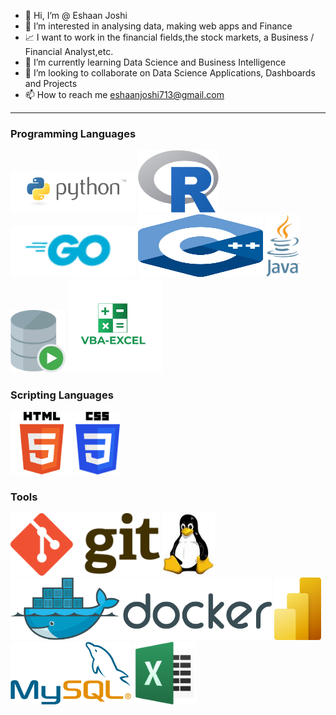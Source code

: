 - 👋 Hi, I’m @ Eshaan Joshi
- 👀 I’m interested in analysing data, making web apps and Finance
- 📈 I want to work in the financial fields,the stock markets, a Business / Financial Analyst,etc.
- 🌱 I’m currently learning Data Science and Business Intelligence
- 💞️ I’m looking to collaborate on Data Science Applications, Dashboards and Projects
- 📫 How to reach me eshaanjoshi713@gmail.com
---
### Programming Languages
<img src="python.png" alt="python" width="200">  <img src="Rlogo.png" alt="R" height = '100'>  <img src="go.png" alt="Golang" width="200">  <img src="c++.svg" alt="C++" width="200" height = '100'>  <img src="java.jpeg" alt="java" height = '100'>  <!--<img src="js.png" alt="JavaScript" height="100" >-->  <img src="SQL.png" alt="SQL" height = '100'> <img src = 'vbaforexcel.png' alt = 'VBA for Excel' height = '150'>

### Scripting Languages
<img src="html5.png" alt="HTML5" height = '100'>  <img src="css.png" alt="CSS3" height = '100'>

### Tools
<img src = 'git.png' alt = 'git' height = '100'> <img src = 'linux.jpeg' alt = 'linux' height = '100'> <img src = 'docker.png' alt = 'docker' height = '100'> <img src = 'PowerBI.png' alt = 'powerbi' height = '100'> <img src = 'mysql.png' alt = 'MySQL' height = '100'> <img src = 'excel.png' alt = 'Excel & VBA' height = '100'>
<!---
EshaanJoshiSDBI/EshaanJoshiSDBI is a ✨ special ✨ repository because its `README.md` (this file) appears on your GitHub profile.
You can click the Preview link to take a look at your changes.
--->
